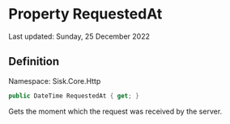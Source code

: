 # Property RequestedAt
Last updated: Sunday, 25 December 2022

## Definition
Namespace: Sisk.Core.Http

```csharp
public DateTime RequestedAt { get; }
```

Gets the moment which the request was received by the server.

